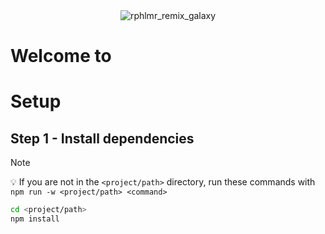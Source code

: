 <div align="center">
  <img src="https://github.com/rphlmr/supa-fly-stack/assets/20722140/06a0310e-f97b-4cd9-9eaa-e380c4d184bf" alt="rphlmr_remix_galaxy" />
</div>

# Welcome to <PROJECT NAME>


# Setup

## Step 1 - Install dependencies
> [!NOTE]
> 
> 💡 If you are not in the `<project/path>` directory, run these commands with `npm run -w <project/path> <command>`

```sh
cd <project/path>
npm install
```
